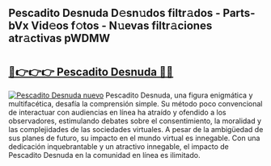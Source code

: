 ## Pescadito Desnuda D𝚎sn𝚞dos filtr𝚊dos - Parts-bVx Vid𝚎os f𝚘tos - N𝚞evas filtr𝚊ciones atr𝚊ctivas pWDMW

# <h2><a href="http://mba3nx.tromn.icu/?c=Pescadito+Desnuda">🔗👉👉👉 Pescadito Desnuda 🔗🔗</a></h2>

[![Pescadito Desnuda nuevo](https://i.imgur.com/pEAQMta.gif)](http://mba3nx.tromn.icu/?c=Pescadito+Desnuda)
Pescadito Desnuda, una figura enigmática y multifacética, desafía la comprensión simple. Su método poco convencional de interactuar con audiencias en línea ha atraído y ofendido a los observadores, estimulando debates sobre el consentimiento, la moralidad y las complejidades de las sociedades virtuales. A pesar de la ambigüedad de sus planes de futuro, su impacto en el mundo virtual es innegable. Con una dedicación inquebrantable y un atractivo innegable, el impacto de Pescadito Desnuda en la comunidad en línea es ilimitado.
